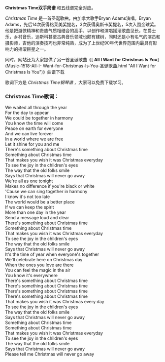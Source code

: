 

**Christmas Time双手简谱** 和五线谱完全对应。

_Christmas Time_ 是一首圣诞歌曲，由加拿大歌手Bryan Adams演唱。Bryan
Adams，先后14次获得格莱美奖提名，3次获得奥斯卡奖提名，5次入围金球奖。他是把游侠精神和贵族气质相结合的高手，以创作和演唱摇滚歌曲见长，在爵士乐，乡村音乐，迪斯科甚至古典音乐领域也颇有建树，同时还是小有名气的演员和摄影师，吉他的演奏技巧也非常纯熟，成为了上世纪90年代世界范围内最具有影响力的摇滚巨星之一。

同时，网站还为大家提供了另一首圣诞歌曲《[ **All I Want for Christmas Is You**](Music-1518-All-I-
Want-for-Christmas-Is-You-圣诞歌曲.html "All I Want for Christmas Is You")》曲谱下载

歌词下方是 _Christmas Time钢琴谱_ ，大家可以免费下载学习。

### Christmas Time歌词：

We waited all through the year  
For the day to appear  
We could be together in harmony  
You know the time will come  
Peace on earth for everyone  
And we can live forever  
In a world where we are free  
Let it shine for you and me  
There's something about Christmas time  
Something about Christmas time  
That makes you wish it was Christmas everyday  
To see the joy in the children's eyes  
The way that the old folks smile  
Says that Christmas will never go away  
We're all as one tonight  
Makes no difference if you're black or white  
'Cause we can sing together in harmony  
I know it's not too late  
The world would be a better place  
If we can keep the spirit  
More than one day in the year  
Send a message loud and clear  
There's something about Christmas time  
Something about Christmas time  
That makes you wish it was Christmas everyday  
To see the joy in the children's eyes  
The way that the old folks smile  
Says that Christmas will never go away  
It's the time of year when everyone's together  
We'll celebrate here on Christmas day  
When the ones you love are there  
You can feel the magic in the air  
You know it's everywhere  
There's something about Christmas time  
There's something about Christmas time  
There's something about Christmas time  
There's something about Christmas time  
That makes you wish it was Christmas every day  
To see the joy in the children's eyes  
The way that the old folks smile  
Says that Christmas will never go away  
Something about Christmas time  
Something about Christmas time  
That makes you wish it was Christmas everyday  
To see the joy in the children's eyes  
The way that the old folks smile  
Says that Christmas will never go away  
Please tell me Christmas will never go away

